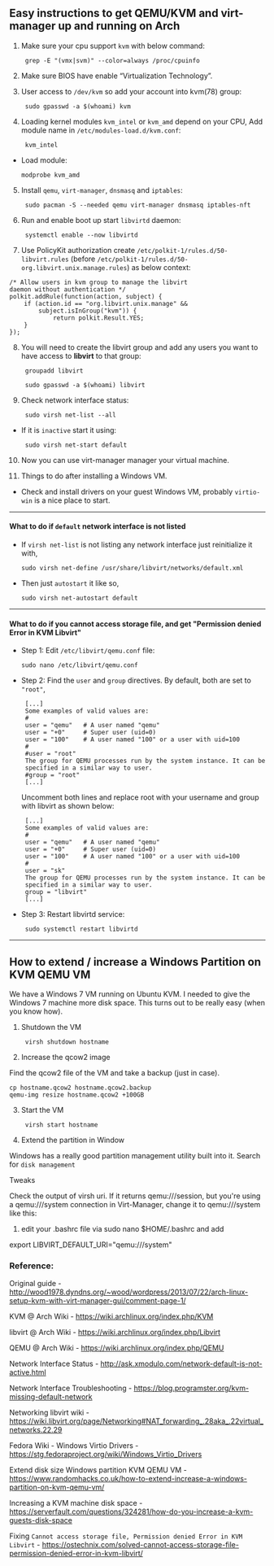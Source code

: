 ## Easy instructions to get QEMU/KVM and virt-manager up and running on Arch

1. Make sure your cpu support `kvm` with below command:

        grep -E "(vmx|svm)" --color=always /proc/cpuinfo

2. Make sure BIOS have enable “Virtualization Technology”.

3. User access to `/dev/kvm` so add your account into kvm(78) group:

        sudo gpasswd -a $(whoami) kvm

4. Loading kernel modules `kvm_intel` or `kvm_amd` depend on your CPU, Add module name in `/etc/modules-load.d/kvm.conf`:

        kvm_intel

  * Load module:

        modprobe kvm_amd

5. Install `qemu`, `virt-manager`, `dnsmasq` and `iptables`:

        sudo pacman -S --needed qemu virt-manager dnsmasq iptables-nft

6. Run and enable boot up start `libvirtd` daemon:

        systemctl enable --now libvirtd


7. Use PolicyKit authorization create `/etc/polkit-1/rules.d/50-libvirt.rules` (before `/etc/polkit-1/rules.d/50-org.libvirt.unix.manage.rules`) as below context:

```
/* Allow users in kvm group to manage the libvirt
daemon without authentication */
polkit.addRule(function(action, subject) {
    if (action.id == "org.libvirt.unix.manage" &&
        subject.isInGroup("kvm")) {
            return polkit.Result.YES;
    }
});
```

8. You will need to create the libvirt group and add any users you want to have access to **libvirt** to that group:

        groupadd libvirt
    
        sudo gpasswd -a $(whoami) libvirt


9. Check network interface status:

        sudo virsh net-list --all

  * If it is `inactive` start it using:

         sudo virsh net-start default


10. Now you can use virt-manager manager your virtual machine.

11. Things to do after installing a Windows VM.

  * Check and install drivers on your guest Windows VM, probably `virtio-win` is a nice place to start. 

---

#### What to do if `default` network interface is not listed

   * If `virsh net-list` is not listing any network interface just reinitialize it with,
   
         sudo virsh net-define /usr/share/libvirt/networks/default.xml
   
   * Then just `autostart` it like so,
   
         sudo virsh net-autostart default 

---



#### What to do if you cannot access storage file, and get "Permission denied Error in KVM Libvirt"

   * Step 1: Edit `/etc/libvirt/qemu.conf` file:
   
         sudo nano /etc/libvirt/qemu.conf
   
   * Step 2: Find the `user` and `group` directives. By default, both are set to `"root"`,
   
          [...] 
          Some examples of valid values are:
          #
          user = "qemu"   # A user named "qemu"
          user = "+0"     # Super user (uid=0)
          user = "100"    # A user named "100" or a user with uid=100
          #
          #user = "root"
          The group for QEMU processes run by the system instance. It can be
          specified in a similar way to user.
          #group = "root"
          [...]

     Uncomment both lines and replace root with your username and group with libvirt as shown below:

          [...] 
          Some examples of valid values are:
          #
          user = "qemu"   # A user named "qemu"
          user = "+0"     # Super user (uid=0)
          user = "100"    # A user named "100" or a user with uid=100
          #
          user = "sk"
          The group for QEMU processes run by the system instance. It can be
          specified in a similar way to user.
          group = "libvirt"
          [...]

   * Step 3: Restart libvirtd service:

          sudo systemctl restart libvirtd


---
  
## How to extend / increase a Windows Partition on KVM QEMU VM

We have a Windows 7 VM running on Ubuntu KVM. I needed to give the Windows 7 machine more disk space. This turns out to be really easy (when you know how).

1. Shutdown the VM

        virsh shutdown hostname

2. Increase the qcow2 image

Find the qcow2 file of the VM and take a backup (just in case).

    cp hostname.qcow2 hostname.qcow2.backup
    qemu-img resize hostname.qcow2 +100GB
    
3. Start the VM

        virsh start hostname

4. Extend the partition in Window

Windows has a really good partition management utility built into it. Search for `disk management`

Tweaks

Check the output of virsh uri. If it returns qemu:///session, but you're using a qemu:///system connection in Virt-Manager, change it to qemu:///system like this:

1. edit your .bashrc file via sudo nano $HOME/.bashrc and add

export LIBVIRT_DEFAULT_URI="qemu:///system"

### Reference:

Original guide - http://wood1978.dyndns.org/~wood/wordpress/2013/07/22/arch-linux-setup-kvm-with-virt-manager-gui/comment-page-1/
 
KVM @ Arch Wiki - https://wiki.archlinux.org/index.php/KVM

libvirt @ Arch Wiki - https://wiki.archlinux.org/index.php/Libvirt

QEMU @ Arch Wiki - https://wiki.archlinux.org/index.php/QEMU

Network Interface Status - http://ask.xmodulo.com/network-default-is-not-active.html

Network Interface Troubleshooting - https://blog.programster.org/kvm-missing-default-network

Networking libvirt wiki - https://wiki.libvirt.org/page/Networking#NAT_forwarding_.28aka_.22virtual_networks.22.29

Fedora Wiki - Windows Virtio Drivers - https://stg.fedoraproject.org/wiki/Windows_Virtio_Drivers

Extend disk size Windows partition KVM QEMU VM - https://www.randomhacks.co.uk/how-to-extend-increase-a-windows-partition-on-kvm-qemu-vm/

Increasing a KVM machine disk space - https://serverfault.com/questions/324281/how-do-you-increase-a-kvm-guests-disk-space

Fixing `Cannot access storage file, Permission denied Error in KVM Libvirt` - https://ostechnix.com/solved-cannot-access-storage-file-permission-denied-error-in-kvm-libvirt/
